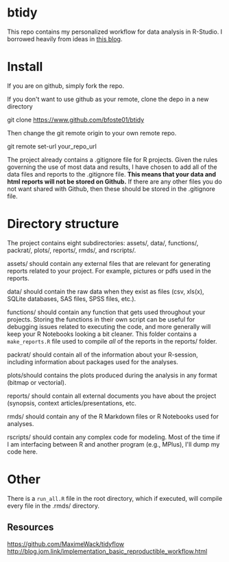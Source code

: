 # btidy

This repo contains my personalized workflow for data analysis in R-Studio. I borrowed heavily from ideas in [this blog](http://blog.jom.link/implementation_basic_reproductible_workflow.html). 

# Install

If you are on github, simply fork the repo.

If you don't want to use github as your remote, clone the depo in a new directory

git clone https://www.github.com/bfoste01/btidy

Then change the git remote origin to your own remote repo.

git remote set-url your_repo_url

The project already contains a .gitignore file for R projects. Given the rules governing the use of most data and results, I have chosen to add all of the data files and reports to the .gitignore file. **This means that your data and html reports will not be stored on Github.** If there are any other files you do not want shared with Github, then these should be stored in the .gitignore file. 

# Directory structure

The project contains eight subdirectories: assets/, data/, functions/, packrat/, plots/, reports/, rmds/, and rscripts/. 

assets/ should contain any external files that are relevant for generating reports related to your project. For example, pictures or pdfs used in the reports.

data/ should contain the raw data when they exist as files (csv, xls(x), SQLite databases, SAS files, SPSS files, etc.).

functions/ should contain any function that gets used throughout your projects. Storing the functions in their own script can be useful for debugging issues related to executing the code, and more generally will keep your R Notebooks looking a bit cleaner. This folder contains a `make_reports.R` file used to compile *all* of the reports in the reports/ folder. 

packrat/ should contain all of the information about your R-session, including information about packages used for the analyses. 

plots/should contains the plots produced during the analysis in any format (bitmap or vectorial).

reports/ should contain all external documents you have about the project (synopsis, context articles/presentations, etc. 

rmds/ should contain any of the R Markdown files or R Notebooks used for analyses. 

rscripts/ should contain any complex code for modeling. Most of the time if I am interfacing between R and another program (e.g., MPlus), I'll dump my code here. 

# Other

There is a `run_all.R` file in the root directory, which if executed, will compile every file in the .rmds/ directory. 

## Resources

https://github.com/MaximeWack/tidyflow
http://blog.jom.link/implementation_basic_reproductible_workflow.html

